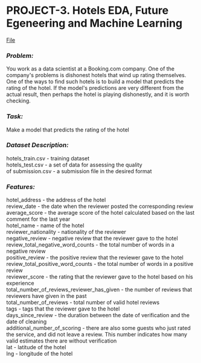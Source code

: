 # PROJECT-3. Hotels EDA, Future Egeneering and Machine Learning  
[File](https://github.com/PlatArs/PROJECT-3_Hotels_ML/blob/master/Project_3_hotel-reviews-by-platars.ipynb)

### ***Problem:***
You work as a data scientist at a Booking.com company. One of the company's problems is dishonest hotels that wind up rating themselves. One of the ways to find such hotels is to build a model that predicts the rating of the hotel. If the model's predictions are very different from the actual result, then perhaps the hotel is playing dishonestly, and it is worth checking.

### ***Task:***
Make a model that predicts the rating of the hotel

### ***Dataset Description:***

hotels_train.csv - training dataset  
hotels_test.csv - a set of data for assessing the quality  
of submission.csv - a submission file in the desired format  

### ***Features:***
hotel_address - the address of the hotel  
review_date - the date when the reviewer posted the corresponding review  
average_score - the average score of the hotel calculated based on the last comment for the last year  
hotel_name - name of the hotel  
reviewer_nationality - nationality of the reviewer  
negative_review - negative review that the reviewer gave to the hotel  
review_total_negative_word_counts - the total number of words in a negative review  
positive_review - the positive review that the reviewer gave to the hotel  
review_total_positive_word_counts - the total number of words in a positive review  
reviewer_score - the rating that the reviewer gave to the hotel based on his experience  
total_number_of_reviews_reviewer_has_given - the number of reviews that reviewers have given in the past  
total_number_of_reviews - total number of valid hotel reviews  
tags - tags that the reviewer gave to the hotel  
days_since_review - the duration between the date of verification and the date of cleaning  
additional_number_of_scoring - there are also some guests who just rated the service, and did not leave a review. This number indicates how many valid estimates there are without verification  
lat - latitude of the hotel  
lng - longitude of the hotel  
